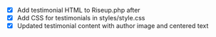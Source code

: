 - [x] Add testimonial HTML to Riseup.php after </header>
- [x] Add CSS for testimonials in styles/style.css
- [x] Updated testimonial content with author image and centered text
